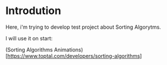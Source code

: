 # Introdution

Here, i'm trying to develop test project about Sorting Algorytms.

I will use it on start:

(Sorting Algorithms Animations)[https://www.toptal.com/developers/sorting-algorithms]
